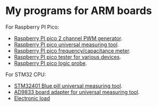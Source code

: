 # My programs for ARM boards

For Raspberry PI Pico:
- [Raspberry PI pico 2 channel PWM generator](pi_pico/pico_generator).
- [Raspberry PI pico universal measuring tool](pi_pico/pico_meter_max7219).
- [Raspberry PI pico frequency/capacitance meter](pi_pico/pico_meter_tm1638).
- [Raspberry PI pico tester for various devices](pi_pico/pico_device_tester).
- [Raspberry PI pico logic probe](pi_pico/pico_logic_probe).

For STM32 CPU:
- [STM32401 Blue pill universal measuring tool](stm32f4/stm32f401_meter).
- [AD9833 board adapter for universal measuring tool](stm32f0/stm32f0_ad9833).
- [Electronic load](stm32f0/load)
